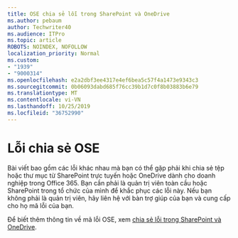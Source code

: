 ```yaml
---
title: OSE chia sẻ lỗi trong SharePoint và OneDrive
ms.author: pebaum
author: Techwriter40
ms.audience: ITPro
ms.topic: article
ROBOTS: NOINDEX, NOFOLLOW
localization_priority: Normal
ms.custom:
- "1939"
- "9000314"
ms.openlocfilehash: e2a2dbf3ee4317e4ef6bea5c57f4a1473e9343c3
ms.sourcegitcommit: 0b06093dabd685f76cc39b1d7c0f8b03883b6e79
ms.translationtype: MT
ms.contentlocale: vi-VN
ms.lasthandoff: 10/25/2019
ms.locfileid: "36752990"
---
```

# <a name="ose-sharing-errors"></a>Lỗi chia sẻ OSE

Bài viết bao gồm các lỗi khác nhau mà bạn có thể gặp phải khi chia sẻ tệp hoặc thư mục từ SharePoint trực tuyến hoặc OneDrive dành cho doanh nghiệp trong Office 365. Bạn cần phải là quản trị viên toàn cầu hoặc SharePoint trong tổ chức của mình để khắc phục các lỗi này. Nếu bạn không phải là quản trị viên, hãy liên hệ với bàn trợ giúp của bạn và cung cấp cho họ mã lỗi của bạn.

Để biết thêm thông tin về mã lỗi OSE, xem [chia sẻ lỗi trong SharePoint và OneDrive](https://docs.microsoft.com/sharepoint/sharepoint-onedrive-error-message).
